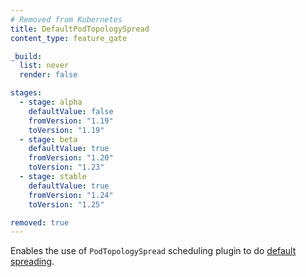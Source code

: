 ```yaml
---
# Removed from Kubernetes
title: DefaultPodTopologySpread
content_type: feature_gate

_build:
  list: never
  render: false

stages:
  - stage: alpha 
    defaultValue: false
    fromVersion: "1.19"
    toVersion: "1.19"
  - stage: beta 
    defaultValue: true
    fromVersion: "1.20"
    toVersion: "1.23"    
  - stage: stable
    defaultValue: true
    fromVersion: "1.24"
    toVersion: "1.25"    

removed: true  
---
```

Enables the use of `PodTopologySpread` scheduling plugin to do
[default spreading](/docs/concepts/scheduling-eviction/topology-spread-constraints/#internal-default-constraints).
